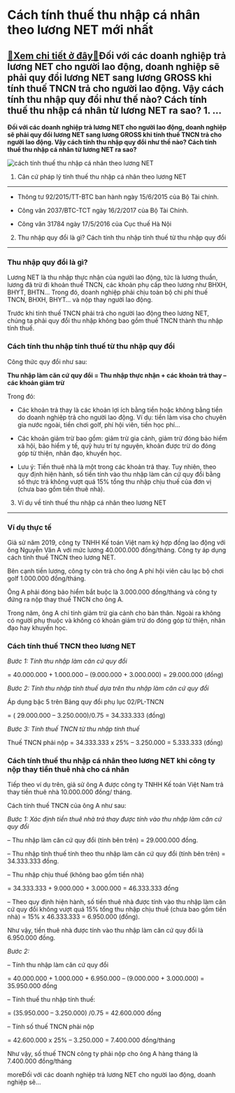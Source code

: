 Cách tính thuế thu nhập cá nhân theo lương NET mới nhất
=======================================================

[:gift:Xem chi tiết ở đây:gift:](https://hddtvn.com/cach-tinh-thue-thu-nhap-ca-nhan-theo-luong-net-moi-nhat/)Đối với các doanh nghiệp trả lương NET cho người lao động, doanh nghiệp sẽ phải quy đổi lương NET sang lương GROSS khi tính thuế TNCN trả cho người lao động. Vậy cách tính thu nhập quy đổi như thế nào? Cách tính thuế thu nhập cá nhân từ lương NET ra sao? 1. …
-------------------------------------------------------------------------------------------------------------------------------------------------------------------------------------------------------------------------------------------------------------------

**Đối với các doanh nghiệp trả lương NET cho người lao động, doanh nghiệp sẽ phải quy đổi lương NET sang lương GROSS khi tính thuế TNCN trả cho người lao động. Vậy cách tính thu nhập quy đổi như thế nào? Cách tính thuế thu nhập cá nhân từ lương NET ra sao?**


![cách tính thuế thu nhập cá nhân theo lương NET](https://hddtvn.com/wp-content/uploads/2021/01/income-tax-live-updates1200.jpg)


1. Căn cứ pháp lý tính thuế thu nhập cá nhân theo lương NET
-----------------------------------------------------------




* Thông tư 92/2015/TT-BTC ban hành ngày 15/6/2015 của Bộ Tài chính.

* Công văn 2037/BTC-TCT ngày 16/2/2017 của Bộ Tài Chính.

* Công văn 31784 ngày 17/5/2016 của Cục thuế Hà Nội



2. Thu nhập quy đổi là gì? Cách tính thu nhập tính thuế từ thu nhập quy đổi
---------------------------------------------------------------------------


### Thu nhập quy đổi là gì?


Lương NET là thu nhập thực nhận của người lao động, tức là lương thuần, lương đã trừ đi khoản thuế TNCN, các khoản phụ cấp theo lương như BHXH, BHYT, BHTN… Trong đó, doanh nghiệp phải chịu toàn bộ chi phí thuế TNCN, BHXH, BHYT… và nộp thay người lao động.


Trước khi tính thuế TNCN phải trả cho người lao động theo lương NET, chúng ta phải quy đổi thu nhập không bao gồm thuế TNCN thành thu nhập tính thuế.


### Cách tính thu nhập tính thuế từ thu nhập quy đổi


Công thức quy đổi như sau:


**Thu nhập làm căn cứ quy đổi = Thu nhập thực nhận + các khoản trả thay – các khoản giảm trừ**


Trong đó:




* Các khoản trả thay là các khoản lợi ích bằng tiền hoặc không bằng tiền do doanh nghiệp trả cho người lao động. Ví dụ: tiền làm visa cho chuyên gia nước ngoài, tiền chơi golf, phí hội viên, tiền học phí…

* Các khoản giảm trừ bao gồm: giảm trừ gia cảnh, giảm trừ đóng bảo hiểm xã hội, bảo hiểm y tế, quỹ hưu trí tự nguyện, khoản được trừ do đóng góp từ thiện, nhân đạo, khuyến học.

* Lưu ý: Tiền thuê nhà là một trong các khoản trả thay. Tuy nhiên, theo quy định hiện hành, số tiền tính vào thu nhập làm căn cứ quy đổi bằng số thực trả không vượt quá 15% tổng thu nhập chịu thuế của đơn vị (chưa bao gồm tiền thuê nhà).



3. Ví dụ về tính thuế thu nhập cá nhân theo lương NET
-----------------------------------------------------


### Ví dụ thực tế


Giả sử năm 2019, công ty TNHH Kế toán Việt nam ký hợp đồng lao động với ông Nguyễn Văn A với mức lương 40.000.000 đồng/tháng. Công ty áp dụng cách tính thuế TNCN theo lương NET.


Bên cạnh tiền lương, công ty còn trả cho ông A phí hội viên câu lạc bộ chơi golf 1.000.000 đồng/tháng.


Ông A phải đóng bảo hiểm bắt buộc là 3.000.000 đồng/tháng và công ty đứng ra nộp thay thuế TNCN cho ông A.


Trong năm, ông A chỉ tính giảm trừ gia cảnh cho bản thân. Ngoài ra không có người phụ thuộc và không có khoản giảm trừ do đóng góp từ thiện, nhân đạo hay khuyến học.


### Cách tính thuế TNCN theo lương NET


*Bước 1: Tính thu nhập làm căn cứ quy đổi*


= 40.000.000 + 1.000.000 – (9.000.000 + 3.000.000) = 29.000.000 (đồng)


*Bước 2: Tính thu nhập tính thuế dựa trên thu nhập làm căn cứ quy đổi*


Áp dụng bậc 5 trên Bảng quy đổi phụ lục 02/PL-TNCN


= ( 29.000.000 – 3.250.000)/0.75 = 34.333.333 (đồng)


*Bước 3: Tính thuế TNCN từ thu nhập tính thuế*


Thuế TNCN phải nộp = 34.333.333 x 25% – 3.250.000 = 5.333.333 (đồng)


### Cách tính thuế thu nhập cá nhân theo lương NET khi công ty nộp thay tiền thuê nhà cho cá nhân


Tiếp theo ví dụ trên, giả sử ông A được công ty TNHH Kế toán Việt Nam trả thay tiền thuê nhà 10.000.000 đồng/ tháng.


Cách tính thuế TNCN của ông A như sau:


*Bước 1: Xác định tiền thuê nhà trả thay được tính vào thu nhập làm căn cứ quy đổi*


– Thu nhập làm căn cứ quy đổi (tính bên trên) = 29.000.000 đồng.


– Thu nhập tính thuế tính theo thu nhập làm căn cứ quy đổi (tính bên trên) = 34.333.333 đồng.


– Thu nhập chịu thuế (không bao gồm tiền nhà)


= 34.333.333 + 9.000.000 + 3.000.000 = 46.333.333 đồng


– Theo quy định hiện hành, số tiền thuê nhà được tính vào thu nhập làm căn cứ quy đổi không vượt quá 15% tổng thu nhập chịu thuế (chưa bao gồm tiền nhà) = 15% x 46.333.333 = 6.950.000 (đồng).


Như vậy, tiền thuê nhà được tính vào thu nhập làm căn cứ quy đổi là 6.950.000 đồng.


*Bước 2:*


– Tính thu nhập làm căn cứ quy đổi


= 40.000.000 + 1.000.000 + 6.950.000 – (9.000.000 + 3.000.000) = 35.950.000 đồng


– Tính thuế thu nhập tính thuế:


= (35.950.000 – 3.250.000) /0.75 = 42.600.000 đồng


– Tính số thuế TNCN phải nộp


= 42.600.000 x 25% – 3.250.000 = 7.400.000 đồng/tháng


Như vậy, số thuế TNCN công ty phải nộp cho ông A hàng tháng là 7.400.000 đồng/tháng



moreĐối với các doanh nghiệp trả lương NET cho người lao động, doanh nghiệp sẽ…

